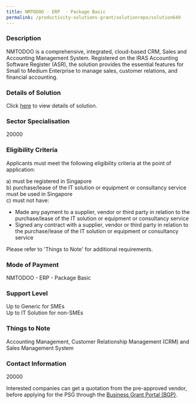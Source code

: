 ```yaml
---
title: NMTODOO - ERP  - Package Basic
permalink: /productivity-solutions-grant/solutionrepo/solution649
---
```


### Description

NMTODOO is a comprehensive, integrated, cloud-based CRM, Sales and Accounting Management System. Registered on the IRAS Accounting Software Register (ASR), the solution provides the essential features for Small to Medium Enterprise to manage sales, customer relations, and financial accounting.


### Details of Solution

Click <a href='Neu Media Technology LLP' target='_blank' rel='noopener'>here</a> to view details of solution.

### Sector Specialisation

 20000 

### Eligibility Criteria

Applicants must meet the following eligibility criteria at the point of application:

a) must be registered in Singapore <br>
b) purchase/lease of the IT solution or equipment or consultancy service must be used in Singapore <br>
c) must not have:
- Made any payment to a supplier, vendor or third party in relation to the purchase/lease of the IT solution or equipment or consultancy service
- Signed any contract with a supplier, vendor or third party in relation to the purchase/lease of the IT solution or equipment or consultancy service

Please refer to 'Things to Note' for additional requirements.

### Mode of Payment
NMTODOO - ERP  - Package Basic

### Support Level
Up to Generic for SMEs <br>
Up to IT Solution for non-SMEs

### Things to Note
Accounting Management, Customer Relationship Management (CRM) and Sales Management System

### Contact Information
20000

Interested companies can get a quotation from the pre-approved vendor, before applying for the PSG through the <a target='_blank' rel='noopener' href='https://www.businessgrants.gov.sg/'>Business Grant Portal (BGP)</a>.
